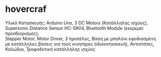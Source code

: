 # hovercraf
Υλικά Κατασκευής:
Arduino Uno,
3 DC Motors (Κατάλληλης ισχύος),
Supersonic Distance Sensor HC-SR04,
Bluetooth Module (εκκρεμεί προσδιορισμός),  
Stepper Motor, 
Motor Driver, 
3 προπέλες, 
Βάση με μπαλόνι εφοδιασμένη με κατάλληλες βάσεις για τους κινητήρες (ιδιοκατασκευή),
Αντιστάτες,
Καλώδια,
Τροφοδοτικά κατάλληλης ισχύος
